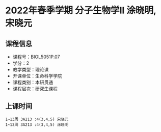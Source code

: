 # 2022年春季学期 分子生物学II 涂晓明, 宋晓元






## 课程信息

- 课程号：BIOL5051P.07
- 学分：2
- 教学类型：理论课
- 开课单位：生命科学学院
- 课程类别：本研贯通
- 课程层次：研究生课程

## 上课时间

```
1~13周 3A213 :4(3,4,5) 宋晓元
1~13周 3A213 :4(3,4,5) 涂晓明
```

